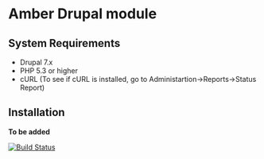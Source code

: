 Amber Drupal module
=================

## System Requirements ##

* Drupal 7.x
* PHP 5.3 or higher
* cURL (To see if cURL is installed, go to Administartion->Reports->Status Report)

## Installation ##

__To be added__

[![Build Status](https://travis-ci.org/berkmancenter/robustness_drupal.png?branch=master)](https://travis-ci.org/berkmancenter/robustness_drupal)
